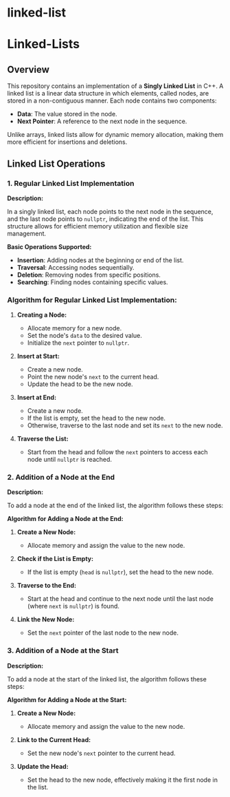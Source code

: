 # linked-list
# Linked-Lists
## Overview

This repository contains an implementation of a **Singly Linked List** in C++. A linked list is a linear data structure in which elements, called nodes, are stored in a non-contiguous manner. Each node contains two components:
- **Data**: The value stored in the node.
- **Next Pointer**: A reference to the next node in the sequence.

Unlike arrays, linked lists allow for dynamic memory allocation, making them more efficient for insertions and deletions.

## Linked List Operations

### 1. Regular Linked List Implementation

**Description:**

In a singly linked list, each node points to the next node in the sequence, and the last node points to `nullptr`, indicating the end of the list. This structure allows for efficient memory utilization and flexible size management.

**Basic Operations Supported:**
- **Insertion**: Adding nodes at the beginning or end of the list.
- **Traversal**: Accessing nodes sequentially.
- **Deletion**: Removing nodes from specific positions.
- **Searching**: Finding nodes containing specific values.

### Algorithm for Regular Linked List Implementation:

1. **Creating a Node:**
   - Allocate memory for a new node.
   - Set the node's `data` to the desired value.
   - Initialize the `next` pointer to `nullptr`.

2. **Insert at Start:**
   - Create a new node.
   - Point the new node's `next` to the current head.
   - Update the head to be the new node.

3. **Insert at End:**
   - Create a new node.
   - If the list is empty, set the head to the new node.
   - Otherwise, traverse to the last node and set its `next` to the new node.

4. **Traverse the List:**
   - Start from the head and follow the `next` pointers to access each node until `nullptr` is reached.

### 2. Addition of a Node at the End

**Description:**

To add a node at the end of the linked list, the algorithm follows these steps:

**Algorithm for Adding a Node at the End:**

1. **Create a New Node:**
   - Allocate memory and assign the value to the new node.

2. **Check if the List is Empty:**
   - If the list is empty (`head` is `nullptr`), set the head to the new node.

3. **Traverse to the End:**
   - Start at the head and continue to the next node until the last node (where `next` is `nullptr`) is found.

4. **Link the New Node:**
   - Set the `next` pointer of the last node to the new node.

### 3. Addition of a Node at the Start

**Description:**

To add a node at the start of the linked list, the algorithm follows these steps:

**Algorithm for Adding a Node at the Start:**

1. **Create a New Node:**
   - Allocate memory and assign the value to the new node.

2. **Link to the Current Head:**
   - Set the new node's `next` pointer to the current head.

3. **Update the Head:**
   - Set the head to the new node, effectively making it the first node in the list.
